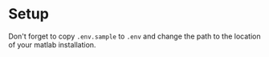# Setup
Don't forget to copy `.env.sample` to `.env` and change the path to the location of your matlab installation.
